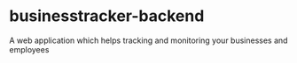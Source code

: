 # businesstracker-backend
A web application which helps tracking and monitoring your businesses and employees
